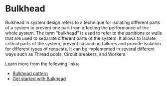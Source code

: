 # Bulkhead

Bulkhead in system design refers to a technique for isolating different parts of a system to prevent one part from affecting the performance of the whole system. The term "bulkhead" is used to refer to the partitions or walls that are used to separate different parts of the system. It allows to Isolate critical parts of the system, prevent cascading failures and provide isolation for different types of requests. It can be implemented in several different ways such as Thread pools, Circuit breakers, and Workers.

Learn more from the following links:

- [Bulkhead pattern](https://learn.microsoft.com/en-us/azure/architecture/patterns/bulkhead)
- [Get started with Bulkhead](https://dzone.com/articles/resilient-microservices-pattern-bulkhead-pattern)